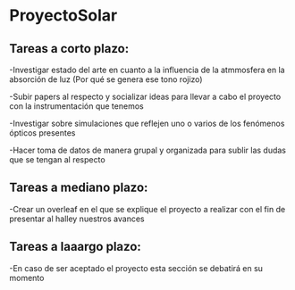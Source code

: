 # ProyectoSolar

## Tareas a corto plazo:

-Investigar estado del arte en cuanto a la influencia de la atmmosfera en la absorción de luz (Por qué se genera ese tono rojizo)

-Subir papers al respecto y socializar ideas para llevar a cabo el proyecto con la instrumentación que tenemos

-Investigar sobre simulaciones que reflejen uno o varios de los fenómenos ópticos presentes 

-Hacer toma de datos de manera grupal y organizada para sublir las dudas que se tengan al respecto 

## Tareas a mediano plazo:

-Crear un overleaf en el que se explique el proyecto a realizar con el fin de presentar al halley nuestros avances

## Tareas a laaargo plazo:

-En caso de ser aceptado el proyecto esta sección se debatirá en su momento 
